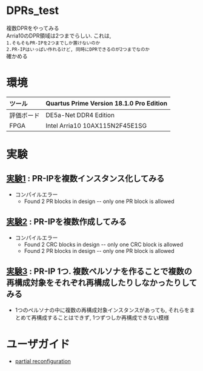 # DPRs_test
複数DPRをやってみる<br>
Arria10のDPR領域は2つまでらしい. これは, <br>
`1.そもそもPR-IPを2つまでしか置けないのか`<br>
`2.PR-IPはいっぱい作れるけど, 同時にDPRできるのが2つまでなのか`<br>
確かめる


# 環境
|ツール    |Quartus Prime Version 18.1.0 Pro Edition|
|:---------|:---------------------------------------|
|評価ボード|DE5a-Net DDR4 Edition                   |
|FPGA      |Intel Arria10 10AX115N2F45E1SG          |


# 実験

## [実験1](./ex1) : PR-IPを複数インスタンス化してみる
- コンパイルエラー
  - Found 2 PR blocks in design -- only one PR block is allowed

## [実験2](./ex2) : PR-IPを複数作成してみる
- コンパイルエラー
  - Found 2 CRC blocks in design -- only one CRC block is allowed
  - Found 2 PR blocks in design -- only one PR block is allowed

## [実験3](./ex3) : PR-IP 1つ. 複数ペルソナを作ることで複数の再構成対象をそれぞれ再構成したりしなかったりしてみる
- 1つのペルソナの中に複数の再構成対象インスタンスがあっても, それらをまとめて再構成することはできず, 1つずつしか再構成できない模様



# ユーザガイド
- [partial reconfiguration](https://www.intel.co.jp/content/www/jp/ja/programmable/documentation/tnc1513987819990.html)



